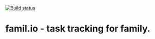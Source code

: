 [![Build status](http://212.80.216.195:8111/app/rest/latest/builds/buildType:Safe_Build/statusIcon.svg)](http://212.80.216.195:8111/app/rest/latest/builds/buildType:Safe_Build/statusIcon.svg)

# famil.io - task tracking for family.
